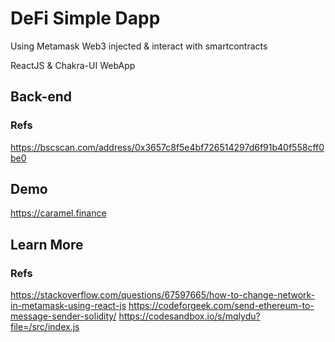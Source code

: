 # DeFi Simple Dapp

Using Metamask Web3 injected & interact with smartcontracts

ReactJS & Chakra-UI WebApp

## Back-end

### Refs

https://bscscan.com/address/0x3657c8f5e4bf726514297d6f91b40f558cff0be0

## Demo
https://caramel.finance

## Learn More

### Refs

https://stackoverflow.com/questions/67597665/how-to-change-network-in-metamask-using-react-js
https://codeforgeek.com/send-ethereum-to-message-sender-solidity/
https://codesandbox.io/s/mqlydu?file=/src/index.js
